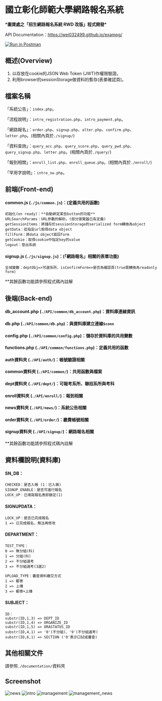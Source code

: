 # 國立彰化師範大學網路報名系統
**\*圖資處之「招生網路報名系統 RWD 改版」程式開發\***

API Documentation：https://wei032499.github.io/exampg/

[![Run in Postman](https://run.pstmn.io/button.svg)](https://app.getpostman.com/run-collection/66c5dba4d9a9998ff21d)

## 概述(Overview)
1. 以存放在cookie的JSON Web Token (JWT)作權限驗證。
1. 利用browser的sessionStorage做資料的暫存(表單確認頁)。

## 檔案名稱
「系統公告」：`index.php`。

「流程說明」：`intro_registration.php`、`intro_payment.php`。

「網路報名」：`order.php`、`signup.php`、`alter.php`、`confirm.php`、`letter.php`。(相關內頁於`./signup/`)

「資料查詢」：`query_acc.php`、`query_score.php`、`query_pwd.php`、`query_signup.php`、`letter.php`。(相關內頁於`./query/`)

「報到相關」：`enroll_list.php`、`enroll_queue.php`。(相關內頁於`./enroll/`)

「罕用字說明」：`intro_sw.php`。

## 前端(Front-end)
#### common.js (`./js/common.js`)：(定義共用的函數)
    初始化(on ready)：**自動綁定某些button的功能**
    URLSearchParams：URL參數的解析。(部分瀏覽器已有定義)
    getSessionItems：將儲存於sessionStorage的serialized form轉換為object
    getData：從指定url取得data object
    fillForm：將data object寫回form
    getCookie：取得cookie中指定key的value
    logout：登出系統
#### signup.js (`./js/signup.js`)：(「網路報名」相關的表單功能)
    全域變數：deptObj=>可選系所、isConfirmForm=>是否為確認頁(true需轉換為readonly form)

**其餘函數功能請參照程式碼內註解

## 後端(Back-end)
#### db_account.php (`./API/common/db_account.php`)：資料庫連線資訊
#### db.php (`./API/common/db.php`)：與資料庫建立連線`$conn`
#### config.php (`./API/common/config.php`)：儲存於資料庫的共用變數
#### functions.php (`./API/common/functions.php`)：定義共用的函數
#### auth資料夾 (`./API/auth/`)：帳號驗證相關
#### common資料夾 (`./API/common/`)：共用函數與檔案
#### dept資料夾 (`./API/dept/`)：可報考系所、聯招系所與考科
#### enroll資料夾 (`./API/enroll/`)：報到相關
#### news資料夾 (`./API/news/`)：系統公告相關
#### order資料夾 (`./API/order/`)：繳費帳號相關
#### signup資料夾 (`./API/signup/`)：網路報名相關

**其餘函數功能請參照程式碼內註解

## 資料欄說明(資料庫)
#### SN_DB：
    CHECKED：是否入帳 (1：已入帳)
    SIGNUP_ENABLE：是否可進行報名
    LOCK_UP：已填寫報名表即鎖定(1)

#### SIGNUPDATA：
    LOCK_UP：是否已完成報名
    1 => 已完成報名，無法再修改

#### DEPARTMENT：
    TEST_TYPE：
    0 => 無分組(科)
    1 => 分組(科)
    2 => 不分組選考
    3 => 不分組選考(3選2)

    UPLOAD_TYPE：審查資料繳交方式
    1 => 郵寄
    2 => 上傳
    3 => 郵寄+上傳

#### SUBJECT：
    ID：
    substr(ID,1,3) => DEPT_ID
    substr(ID,1,4) => ORGANIZE_ID
    substr(ID,1,5) => ORASTATUS_ID
    substr(ID,4,1) => '0'(不分組)、'9'(不分組選考)
    substr(ID,6,1) => SECTION ('0'表示口試或審查)

## 其他相關文件
請參照`./documentation/`資料夾

## Screenshot
![news](https://raw.githubusercontent.com/wei032499/exampg_demo/main/screenshot/news.png)
![intro](https://raw.githubusercontent.com/wei032499/exampg_demo/main/screenshot/intro.png)
![management](https://raw.githubusercontent.com/wei032499/exampg_demo/main/screenshot/management.png)
![management_news](https://raw.githubusercontent.com/wei032499/exampg_demo/main/screenshot/management_news.png)